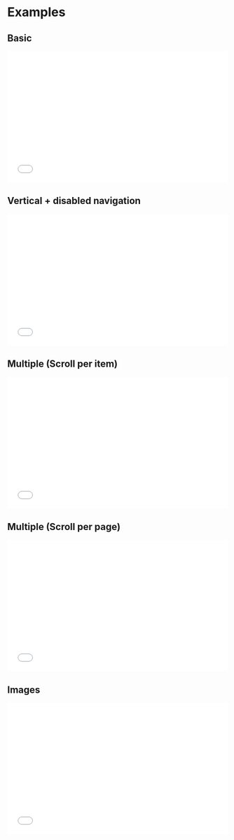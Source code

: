 # Examples

## Basic
<iframe width="100%" height="300" src="//jsfiddle.net/bartdominiak/3tvjhg9e/4/embedded/result,js,html,css/dark/" allowfullscreen="allowfullscreen" allowpaymentrequest frameborder="0"></iframe>

## Vertical + disabled navigation
<iframe width="100%" height="300" src="//jsfiddle.net/bartdominiak/jmxov0th/5/embedded/result,js,html,css/dark/" allowfullscreen="allowfullscreen" allowpaymentrequest frameborder="0"></iframe>

## Multiple (Scroll per item)
<iframe width="100%" height="300" src="//jsfiddle.net/bartdominiak/mdsbnac2/9/embedded/result,js,html,css/dark/" allowfullscreen="allowfullscreen" allowpaymentrequest frameborder="0"></iframe>

## Multiple (Scroll per page)
<iframe width="100%" height="300" src="//jsfiddle.net/bartdominiak/b56dn0h7/8/embedded/result,js,html,css/dark/" allowfullscreen="allowfullscreen" allowpaymentrequest frameborder="0"></iframe>

## Images
<iframe width="100%" height="300" src="//jsfiddle.net/bartdominiak/3arxyjqv/10/embedded/result,js,html,css/dark/" allowfullscreen="allowfullscreen" allowpaymentrequest frameborder="0"></iframe>
